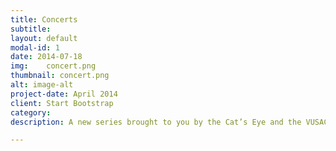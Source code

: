 ```yaml
---
title: Concerts
subtitle: 
layout: default
modal-id: 1
date: 2014-07-18
img:    concert.png
thumbnail: concert.png
alt: image-alt
project-date: April 2014
client: Start Bootstrap
category: 
description: A new series brought to you by the Cat’s Eye and the VUSAC! Cat's Eye concerts will be taking place once a month featuring local talent.

---
```

